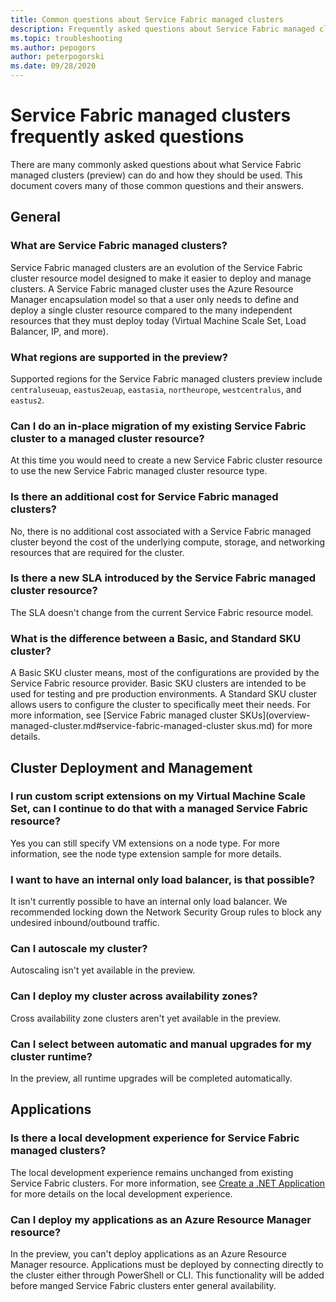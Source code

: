 ```yaml
---
title: Common questions about Service Fabric managed clusters 
description: Frequently asked questions about Service Fabric managed clusters, including capabilities, use cases, and common scenarios.
ms.topic: troubleshooting
ms.author: pepogors
author: peterpogorski
ms.date: 09/28/2020
---
```


# Service Fabric managed clusters frequently asked questions

There are many commonly asked questions about what Service Fabric managed clusters (preview) can do and how they should be used. This document covers many of those common questions and their answers.

## General

### What are Service Fabric managed clusters?

Service Fabric managed clusters are an evolution of the Service Fabric cluster resource model designed to make it easier to deploy and manage clusters. A Service Fabric managed cluster uses the Azure Resource Manager encapsulation model so that a user only needs to define and deploy a single cluster resource compared to the many independent resources that they must deploy today (Virtual Machine Scale Set, Load Balancer, IP, and more).

### What regions are supported in the preview?

Supported regions for the Service Fabric managed clusters preview include `centraluseuap`, `eastus2euap`, `eastasia`, `northeurope`, `westcentralus`, and `eastus2`.

### Can I do an in-place migration of my existing Service Fabric cluster to a managed cluster resource?

At this time you would need to create a new Service Fabric cluster resource to use the new  Service Fabric managed cluster resource type.

### Is there an additional cost for Service Fabric managed clusters?

No, there is no additional cost associated with a Service Fabric managed cluster beyond the cost of the underlying compute, storage, and networking resources that are required for the cluster.

### Is there a new SLA introduced by the Service Fabric managed cluster resource?

The SLA doesn't change from the current Service Fabric resource model.

### What is the difference between a Basic, and Standard SKU cluster?

A Basic SKU cluster means, most of the configurations are provided by the Service Fabric resource provider. Basic SKU clusters are intended to be used for testing and pre production environments. A Standard SKU cluster allows users to configure the cluster to specifically meet their needs. For more information, see [Service Fabric managed cluster SKUs](overview-managed-cluster.md#service-fabric-managed-cluster skus.md) for more details.

## Cluster Deployment and Management

### I run custom script extensions on my Virtual Machine Scale Set, can I continue to do that with a managed Service Fabric resource?

Yes you can still specify VM extensions on a node type. For more information, see the node type extension sample for more details.

### I want to have an internal only load balancer, is that possible?

It isn't currently possible to have an internal only load balancer. We recommended locking down the Network Security Group rules to block any undesired inbound/outbound traffic.

### Can I autoscale my cluster? 
Autoscaling isn't yet available in the preview.

### Can I deploy my cluster across availability zones? 
Cross availability zone clusters aren't yet available in the preview.

### Can I select between automatic and manual upgrades for my cluster runtime? 
In the preview, all runtime upgrades will be completed automatically.

## Applications

### Is there a local development experience for Service Fabric managed clusters?

The local development experience remains unchanged from existing Service Fabric clusters. For more information, see [Create a .NET Application](https://docs.microsoft.com/azure/service-fabric/service-fabric-quickstart-dotnet) for more details on the local development experience.

### Can I deploy my applications as an Azure Resource Manager resource?

In the preview, you can't deploy applications as an Azure Resource Manager resource. Applications must be deployed by connecting directly to the cluster either through PowerShell or CLI. This functionality will be added before manged Service Fabric clusters enter general availability.
